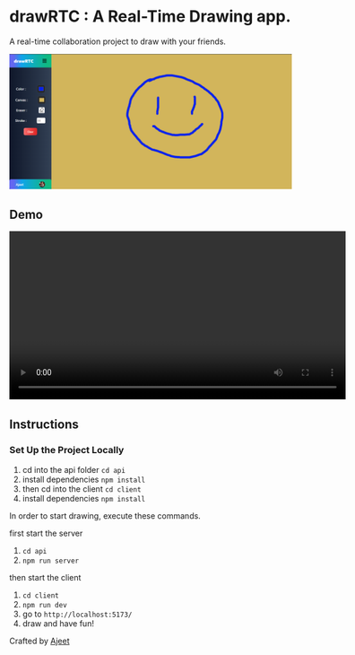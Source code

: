 # drawRTC : A Real-Time Drawing app.

A real-time collaboration project to draw with your friends.

![](./drawRTC.png)


## Demo

<video width="600" controls autoplay>
  <source src="./demo.mp4" type="video/mp4"/>
  Your browser does not support the video tag.
</video>


## Instructions

### Set Up the Project Locally

1. cd into the api folder `cd api`
2. install dependencies `npm install`
3. then cd into the client `cd client`
4. install dependencies `npm install`

In order to start drawing, execute these commands.

first start the server

1. `cd api`
2. `npm run server`

then start the client

1. `cd client`
2. `npm run dev`
3. go to `http://localhost:5173/`
4. draw and have fun!

Crafted by [Ajeet](https://x.com/ajeetonx)